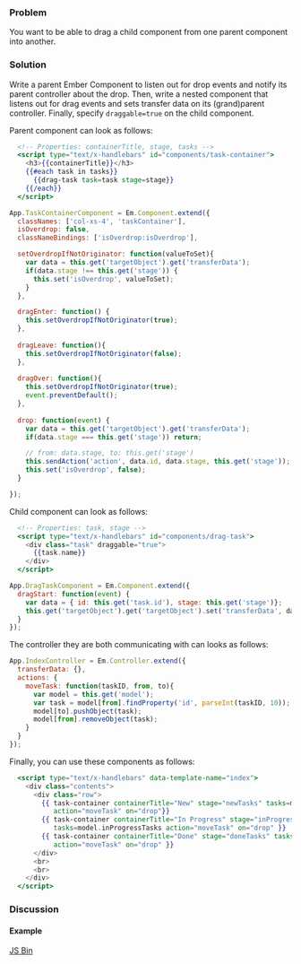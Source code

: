### Problem
You want to be able to drag a child component from one parent component into another.

### Solution
Write a parent Ember Component to listen out for drop events and notify its parent controller about the drop. Then, write a nested component that listens out for drag events and sets transfer data on its (grand)parent controller. Finally, specify `draggable=true` on the child component.

Parent component can look as follows: 

```handlebars
  <!-- Properties: containerTitle, stage, tasks -->
  <script type="text/x-handlebars" id="components/task-container">
    <h3>{{containerTitle}}</h3>
    {{#each task in tasks}}
      {{drag-task task=task stage=stage}}
    {{/each}}
  </script>
```

```javascript
App.TaskContainerComponent = Em.Component.extend({
  classNames: ['col-xs-4', 'taskContainer'],
  isOverdrop: false,
  classNameBindings: ['isOverdrop:isOverdrop'],

  setOverdropIfNotOriginator: function(valueToSet){
    var data = this.get('targetObject').get('transferData');    
    if(data.stage !== this.get('stage')) {
      this.set('isOverdrop', valueToSet);
    }
  },

  dragEnter: function() {
    this.setOverdropIfNotOriginator(true);
  },
  
  dragLeave: function(){
    this.setOverdropIfNotOriginator(false);
  },
    
  dragOver: function(){
    this.setOverdropIfNotOriginator(true);    
    event.preventDefault();
  },
    
  drop: function(event) {
    var data = this.get('targetObject').get('transferData');    
    if(data.stage === this.get('stage')) return;

    // from: data.stage, to: this.get('stage')
    this.sendAction('action', data.id, data.stage, this.get('stage'));
    this.set('isOverdrop', false);
  }

});

```

Child component can look as follows:

```handlebars
  <!-- Properties: task, stage -->  
  <script type="text/x-handlebars" id="components/drag-task">
    <div class="task" draggable="true">
      {{task.name}}
    </div>
  </script>
```

```javascript
App.DragTaskComponent = Em.Component.extend({
  dragStart: function(event) {
    var data = { id: this.get('task.id'), stage: this.get('stage')};
    this.get('targetObject').get('targetObject').set('transferData', data);
  }
});
```  

The controller they are both communicating with can looks as follows:

```javascript
App.IndexController = Em.Controller.extend({
  transferData: {}, 
  actions: {
    moveTask: function(taskID, from, to){
      var model = this.get('model'); 
      var task = model[from].findProperty('id', parseInt(taskID, 10));
      model[to].pushObject(task);
      model[from].removeObject(task);
    }
  }
});
```

Finally, you can use these components as follows:

```handlebars
  <script type="text/x-handlebars" data-template-name="index">
    <div class="contents">
      <div class="row">
        {{ task-container containerTitle="New" stage="newTasks" tasks=model.newTasks 
           action="moveTask" on="drop"}}
        {{ task-container containerTitle="In Progress" stage="inProgressTasks" 
           tasks=model.inProgressTasks action="moveTask" on="drop" }}
        {{ task-container containerTitle="Done" stage="doneTasks" tasks=model.doneTasks 
           action="moveTask" on="drop" }}
      </div>
      <br>
      <br>
    </div>
  </script>
```

### Discussion


#### Example
<a class="jsbin-embed" href="http://emberjs.jsbin.com/ciqed/1/">JS Bin</a><script src="http://static.jsbin.com/js/embed.js"></script>
